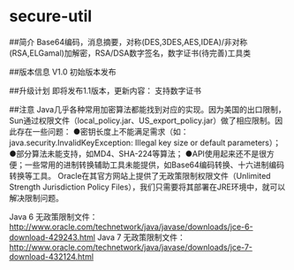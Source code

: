 # secure-util
##简介
Base64编码，消息摘要，对称(DES,3DES,AES,IDEA)/非对称(RSA,ELGamal)加解密，RSA/DSA数字签名，数字证书(待完善)工具类

##版本信息
V1.0 初始版本发布

##升级计划
即将发布1.1版本，更新内容：
支持数字证书

##注意
Java几乎各种常用加密算法都能找到对应的实现。因为美国的出口限制，Sun通过权限文件（local_policy.jar、US_export_policy.jar）做了相应限制。因此存在一些问题：
●密钥长度上不能满足需求（如：java.security.InvalidKeyException: Illegal key size or default parameters）；
●部分算法未能支持，如MD4、SHA-224等算法；
●API使用起来还不是很方便；一些常用的进制转换辅助工具未能提供，如Base64编码转换、十六进制编码转换等工具。
Oracle在其官方网站上提供了无政策限制权限文件（Unlimited Strength Jurisdiction Policy Files），我们只需要将其部署在JRE环境中，就可以解决限制问题。

Java 6 无政策限制文件：
http://www.oracle.com/technetwork/java/javase/downloads/jce-6-download-429243.html
Java 7 无政策限制文件：
http://www.oracle.com/technetwork/java/javase/downloads/jce-7-download-432124.html
